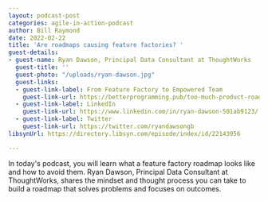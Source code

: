 ```yaml
---
layout: podcast-post
categories: agile-in-action-podcast
author: Bill Raymond
date: 2022-02-22
title: 'Are roadmaps causing feature factories? '
guest-details:
- guest-name: Ryan Dawson, Principal Data Consultant at ThoughtWorks
  guest-title: ''
  guest-photo: "/uploads/ryan-dawson.jpg"
  guest-links:
  - guest-link-label: From Feature Factory to Empowered Team
    guest-link-url: https://betterprogramming.pub/too-much-product-roadmap-may-kill-you-heres-a-better-strategy-a383823d53f5
  - guest-link-label: LinkedIn
    guest-link-url: https://www.linkedin.com/in/ryan-dawson-501ab9123/
  - guest-link-label: Twitter
    guest-link-url: https://twitter.com/ryandawsongb
libsynUrl: https://directory.libsyn.com/episode/index/id/22143956

---
```

In today's podcast, you will learn what a feature factory roadmap looks like and how to avoid them. Ryan Dawson, Principal Data Consultant at ThoughtWorks, shares the mindset and thought process you can take to build a roadmap that solves problems and focuses on outcomes.